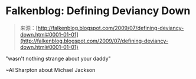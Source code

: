 <!--yml
category: 未分类
date: 2024-05-12 21:55:51
-->

# Falkenblog: Defining Deviancy Down

> 来源：[http://falkenblog.blogspot.com/2009/07/defining-deviancy-down.html#0001-01-01](http://falkenblog.blogspot.com/2009/07/defining-deviancy-down.html#0001-01-01)

"wasn't nothing strange about your daddy"

~Al Sharpton about Michael Jackson